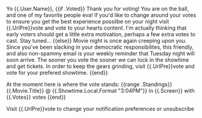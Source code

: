 Yo {{.User.Name}},
{{if .Voted}}
Thank you for voting! You are on the ball, and one of my favorite people eva! If you'd like to change around your votes to ensure 
you get the best experience possilbe on your night visit {{.UrlPre}}vote 
and vote to your hearts content. I'm actually thinking that early voters should get a little extra motivation, perhaps a few extra 
votes to cast. Stay tuned...
{{else}}
Movie night is once again creeping upon you. Since you've been slacking in your democratic responsibilites, this friendly, and also 
non-spammy email is your weekly reminder that Tuesday night will soon arrive. The sooner you vote the sooner we can lock in the 
showtime and get tickets. In order to keep the gears grinding, visit 
{{.UrlPre}}vote and vote for your prefered showtime.
{{end}}

At the moment here is where the vote stands:
{{range .Standings}}
	{{.Movie.Title}} @ {{.Showtime.Local.Format "3:04PM"}} in {{.Screen}} with {{.Votes}} votes
{{end}}

Visit {{.UrlPre}}vote to change your notification preferences or unsubscribe
